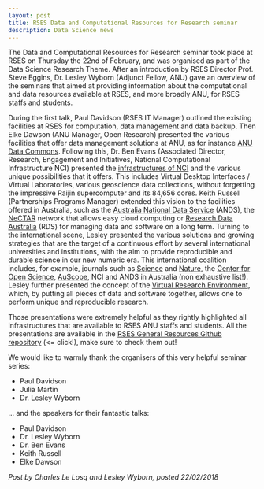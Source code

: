 ```yaml
---
layout: post
title: RSES Data and Computational Resources for Research seminar
description: Data Science news
---
```


The Data and Computational Resources for Research seminar took place at RSES on Thursday the 22nd of February, and was organised as part of the Data Science Research Theme. After an introduction by RSES Director Prof. Steve Eggins, Dr. Lesley Wyborn (Adjunct Fellow, ANU) gave an overview of the seminars that aimed at providing information about the computational and data resources available at RSES, and more broadly ANU, for RSES staffs and students.

During the first talk, Paul Davidson (RSES IT Manager) outlined the existing facilities at RSES for computation, data management and data backup. Then Elke Dawson (ANU Manager, Open Research) presented the various facilities that offer data management solutions at ANU, as for instance [ANU Data Commons](https://datacommons.anu.edu.au/DataCommons/). Following this, Dr. Ben Evans (Associated Director, Research, Engagement and Initiatives, National Computational Infrastructure NCI) presented the [infrastructures of NCI](http://nci.org.au/) and the various unique possibilities that it offers. This includes Virtual Desktop Interfaces / Virtual Laboratories, various geoscience data collections, without forgetting the impressive Raijin supercomputer and its 84,656 cores. Keith Russell (Partnerships Programs Manager) extended this vision to the facilities offered in Australia, such as the [Australia National Data Service](https://www.ands.org.au/) (ANDS), the [NeCTAR](https://nectar.org.au/research-cloud/) network that allows easy cloud computing or [Research Data Australia](https://researchdata.ands.org.au/) (RDS) for managing data and software on a long term. Turning to the international scene, Lesley presented the various solutions and growing strategies that are the target of a continuous effort by several international universities and institutions, with the aim to provide reproducible and durable science in our new numeric era. This international coalition includes, for example, journals such as [Science](https://www.sciencemag.org/) and [Nature](https://www.nature.com/), the [Center for Open Science](https://cos.io/), [AuScope](http://www.auscope.org.au/), NCI and ANDS in Australia (non exhaustive list!). Lesley further presented the concept of the [Virtual Research Environment](http://nci.org.au/2018/02/16/new-big-data-platform-revolutionise-geoscience/), which, by putting all pieces of data and software together, allows one to perform unique and reproducible research.

Those presentations were extremely helpful as they rightly highlighted all infrastructures that are available to RSES ANU staffs and students. All the presentations are available in the [RSES General Resources Github repository](https://github.com/rses-datascience/GeneralResources) (<= click!), make sure to check them out! 

We would like to warmly thank the organisers of this very helpful seminar series:
- Paul Davidson
- Julia Martin 
- Dr. Lesley Wyborn

... and the speakers for their fantastic talks:
- Paul Davidson
- Dr. Lesley Wyborn
- Dr. Ben Evans
- Keith Russell 
- Elke Dawson

*Post by Charles Le Losq and Lesley Wyborn, posted 22/02/2018*
